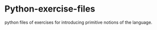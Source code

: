 # Python-exercise-files
python files of exercises for introducing primitive notions of the language.
